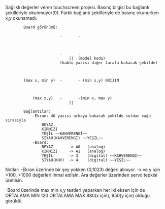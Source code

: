 Sağlıklı değerler veren touchscreen projesi.
Basınç bilgisi bu bağlantı şekilleriyle okunmuyor(0). Farklı bağlantı şekilleriyle de basınç okunurken x,y okunamadı.


			Board görünümü:

							-		-



							-		-
								||	(model kodu)
							(kablo yazısı diğer tarafa bakacak şekilde)



			(max x, min y)	-		- (min x,y) ORIJIN



				(max x,y)	-		-(min x, max y)
								||

			Bağlantılar:
				-Ekran: 4G yazısı arkaya bakacak şekilde soldan sağa sırasıyla
					BEYAZ
					KIRMIZI
					YEŞİL ~~KAHVERENGİ~~
					SİYAH(KAHVERENGİ) ~~YEŞİL~~
				-Board:
					BEYAZ 		-> A0	(analog)
					KIRMIZI 	-> A1	(analog)
					YEŞİL 		-> 3	(digital) ~~KAHVERENGİ~~
					SİYAH(KHV)	-> 4	(digital) ~~YEŞİL~~

Notlar:
-Ekran üzerinde bir şey yokken (0,1023) değeri alınıyor.
-x ve y için <100, >1000 değerleri ihmal edilsin. Ara değerler üzerinden servo tepkisi üretilsin.

-Board üzerinde max,min x,y testleri yaparken her iki eksen için de
	ORTALAMA MIN 120
	ORTALAMA MAX 880(x için), 950(y için)
olduğu görüldü.
